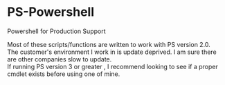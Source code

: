 # PS-Powershell
Powershell for Production Support

Most of these scripts/functions are written to work with PS version 2.0.  
The customer's environment I work in is update deprived.
I am sure there are other companies slow to update.  
If running PS version 3 or greater , 
I recommend looking to see if a proper cmdlet exists before using one of mine.

